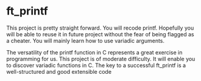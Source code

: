 # ft_printf

This project is pretty straight forward. You will recode printf. Hopefully you will be able to reuse it in future project without the fear of being flagged as a cheater. You will mainly learn how to use variadic arguments.

The versatility of the printf function in C represents a great exercise in programming for us. This project is of moderate difficulty. It will enable you to discover variadic functions in C.
The key to a successful ft_printf is a well-structured and good extensible code
